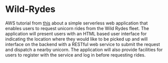 # Wild-Rydes

AWS tutorial from [this](https://aws.amazon.com/getting-started/hands-on/build-serverless-web-app-lambda-apigateway-s3-dynamodb-cognito/?nc1=h_ls) about a simple serverless web application that enables users to request unicorn rides from the Wild Rydes fleet. The application will present users with an HTML based user interface for indicating the location where they would like to be picked up and will interface on the backend with a RESTful web service to submit the request and dispatch a nearby unicorn. The application will also provide facilities for users to register with the service and log in before requesting rides.
